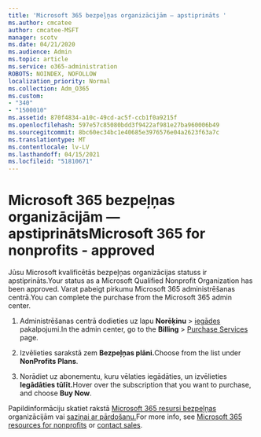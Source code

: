 ```yaml
---
title: 'Microsoft 365 bezpeļņas organizācijām — apstiprināts '
ms.author: cmcatee
author: cmcatee-MSFT
manager: scotv
ms.date: 04/21/2020
ms.audience: Admin
ms.topic: article
ms.service: o365-administration
ROBOTS: NOINDEX, NOFOLLOW
localization_priority: Normal
ms.collection: Adm_O365
ms.custom:
- "340"
- "1500010"
ms.assetid: 870f4834-a10c-49cd-ac5f-ccb1f0a9215f
ms.openlocfilehash: 597e57c85080bdd3f9422af981e27ba960006b49
ms.sourcegitcommit: 8bc60ec34bc1e40685e3976576e04a2623f63a7c
ms.translationtype: MT
ms.contentlocale: lv-LV
ms.lasthandoff: 04/15/2021
ms.locfileid: "51810671"
---
```

# <a name="microsoft-365-for-nonprofits---approved"></a><span data-ttu-id="edc9b-102">Microsoft 365 bezpeļņas organizācijām — apstiprināts</span><span class="sxs-lookup"><span data-stu-id="edc9b-102">Microsoft 365 for nonprofits - approved</span></span>

<span data-ttu-id="edc9b-103">Jūsu Microsoft kvalificētās bezpeļņas organizācijas statuss ir apstiprināts.</span><span class="sxs-lookup"><span data-stu-id="edc9b-103">Your status as a Microsoft Qualified Nonprofit Organization has been approved.</span></span> <span data-ttu-id="edc9b-104">Varat pabeigt pirkumu Microsoft 365 administrēšanas centrā.</span><span class="sxs-lookup"><span data-stu-id="edc9b-104">You can complete the purchase from the Microsoft 365 admin center.</span></span>

1. <span data-ttu-id="edc9b-105">Administrēšanas centrā dodieties uz lapu **Norēķinu** \> [iegādes](https://go.microsoft.com/fwlink/p/?linkid=868433) pakalpojumi.</span><span class="sxs-lookup"><span data-stu-id="edc9b-105">In the admin center, go to the **Billing** \> [Purchase Services](https://go.microsoft.com/fwlink/p/?linkid=868433) page.</span></span>

2. <span data-ttu-id="edc9b-106">Izvēlieties sarakstā zem **Bezpeļņas plāni.**</span><span class="sxs-lookup"><span data-stu-id="edc9b-106">Choose from the list under **NonProfits Plans**.</span></span>

3. <span data-ttu-id="edc9b-107">Norādiet uz abonementu, kuru vēlaties iegādāties, un izvēlieties **Iegādāties tūlīt.**</span><span class="sxs-lookup"><span data-stu-id="edc9b-107">Hover over the subscription that you want to purchase, and choose **Buy Now**.</span></span>

<span data-ttu-id="edc9b-108">Papildinformāciju skatiet rakstā [Microsoft 365 resursi bezpeļņas](https://www.microsoft.com/nonprofits/microsoft-365) organizācijām vai [saziņai ar pārdošanu.](https://www.microsoft.com/nonprofits/contact-us)</span><span class="sxs-lookup"><span data-stu-id="edc9b-108">For more info, see [Microsoft 365 resources for nonprofits](https://www.microsoft.com/nonprofits/microsoft-365) or [contact sales](https://www.microsoft.com/nonprofits/contact-us).</span></span>
